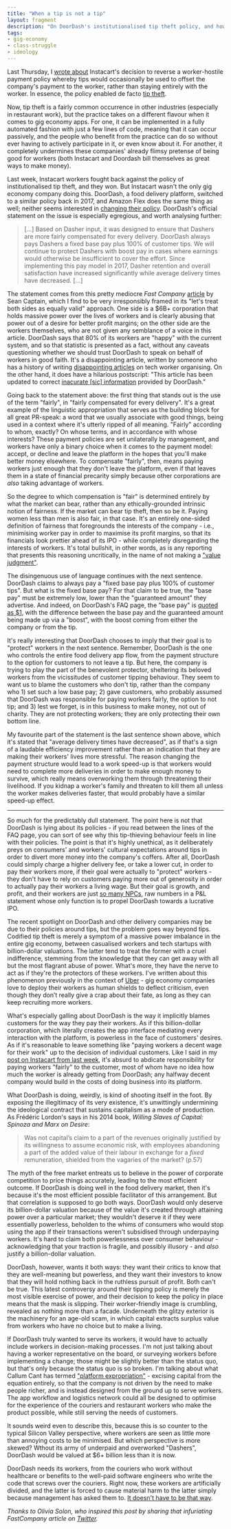 ```yaml
---
title: "When a tip is not a tip"
layout: fragment
description: "On DoorDash's institutionalised tip theft policy, and how that undermines the implicit contract that gives it legitimacy."
tags:
- gig-economy
- class-struggle
- ideology
---
```


Last Thursday, I [wrote about](/posts/fragments-38) Instacart's decision to reverse a worker-hostile payment policy whereby tips would occasionally be used to offset the company's payment to the worker, rather than staying entirely with the worker. In essence, the policy enabled de facto [tip theft](https://www.workingamerica.org/fixmyjob/compensation/stealing-tips).

Now, tip theft is a fairly common occurrence in other industries (especially in restaurant work), but the practice takes on a different flavour when it comes to gig economy apps. For one, it can be implemented in a fully automated fashion with just a few lines of code, meaning that it can occur passively, and the people who benefit from the practice can do so without ever having to actively participate in it, or even know about it. For another, it completely undermines these companies' already flimsy pretense of being good for workers (both Instacart and Doordash bill themselves as great ways to make money).

Last week, Instacart workers fought back against the policy of institutionalised tip theft, and they won. But Instacart wasn't the only gig economy company doing this. DoorDash, a food delivery platform, switched to a similar policy back in 2017, and Amazon Flex does the same thing as well; neither seems interested in [changing their policy](https://www.theverge.com/2019/2/10/18218329/doordash-amazon-flex-instacart-tipping-policies-controversy). DoorDash's official statement on the issue is especially egregious, and worth analysing further:

> [...] Based on Dasher input, it was designed to ensure that Dashers are more fairly compensated for every delivery. DoorDash always pays Dashers a fixed base pay plus 100% of customer tips. We will continue to protect Dashers with boost pay in cases where earnings would otherwise be insufficient to cover the effort. Since implementing this pay model in 2017, Dasher retention and overall satisfaction have increased significantly while average delivery times have decreased. [...]

The statement comes from this pretty mediocre _Fast Company_ [article](https://www.fastcompany.com/90305854/exclusive-doordash-reveals-how-much-it-relies-on-customer-tips-to-pay-its-workers) by Sean Captain, which I find to be very irresponsibly framed in its "let's treat both sides as equally valid" approach. One side is a $6B+ corporation that holds massive power over the lives of workers and is clearly abusing that power out of a desire for better profit margins; on the other side are the workers themselves, who are not given any semblance of a voice in this article. DoorDash says that 80% of its workers are "happy" with the current system, and so that statistic is presented as a fact, without any caveats questioning whether we should trust DoorDash to speak on behalf of workers in good faith. It's a disappointing article, written by someone who has a history of writing [disappointing articles](https://www.fastcompany.com/90202378/meet-the-silicon-valley-socialists-pushing-a-surge-in-tech-worker-activism) on tech worker organising. On the other hand, it does have a hilarious postscript: "This article has been updated to correct [inacurate \[sic\] information](https://twitter.com/seancaptain/status/1095460706189623296) provided by DoorDash."

Going back to the statement above: the first thing that stands out is the use of the term "fairly", in "fairly compensated for every delivery". It's a great example of the linguistic appropriation that serves as the building block for all great PR-speak: a word that we usually associate with good things, being used in a context where it's utterly ripped of all meaning. "Fairly" according to whom, exactly? On whose terms, and in accordance with whose interests? These payment policies are set unilaterally by management, and workers have only a binary choice when it comes to the payment model: accept, or decline and leave the platform in the hopes that you'll make better money elsewhere. To compensate "fairly", then, means paying workers just enough that they don't leave the platform, even if that leaves them in a state of financial precarity simply because other corporations are _also_ taking advantage of workers.

So the degree to which compensation is "fair" is determined entirely by what the market can bear, rather than any ethically-grounded intrinsic notion of fairness. If the market can bear tip theft, then so be it. Paying women less than men is also fair, in that case. It's an entirely one-sided definition of fairness that foregrounds the interests of the company - i.e., minimising worker pay in order to maximise its profit margins, so that its financials look prettier ahead of its IPO - while completely disregarding the interests of workers. It's total bullshit, in other words, as is any reporting that presents this reasoning uncritically, in the name of not making a ["value judgment"](https://twitter.com/seancaptain/status/1095492492516941824).

The disingenuous use of language continues with the next sentence. DoorDash claims to always pay a "fixed base pay plus 100% of customer tips". But what is the fixed base pay? For that claim to be true, the "base pay" must be extremely low, lower than the "guaranteed amount" they advertise. And indeed, on DoorDash's FAQ page, the "base pay" is [quoted as $1](https://dasherhelp.doordash.com/new-dasher-pay-model-faq/), with the difference between the base pay and the guaranteed amount being made up via a "boost", with the boost coming from either the company or from the tip.

It's really interesting that DoorDash chooses to imply that their goal is to "protect" workers in the next sentence. Remember, DoorDash is the one who controls the entire food delivery app flow, from the payment structure to the option for customers to not leave a tip. But here, the company is trying to play the part of the benevolent protector, sheltering its beloved workers from the vicissitudes of customer tipping behaviour. They seem to want us to blame the customers who don't tip, rather than the company who 1) set such a low base pay; 2) gave customers, who probably assumed that DoorDash was responsible for paying workers fairly, the option to not tip; and 3) lest we forget, is in this business to make money, not out of charity. They are not protecting workers; they are only protecting their own bottom line.

My favourite part of the statement is the last sentence shown above, which it's stated that "average delivery times have decreased", as if that's a sign of a laudable efficiency improvement rather than an indication that they are making their workers' lives more stressful. The reason changing the payment structure would lead to a work speed-up is that workers would need to complete more deliveries in order to make enough money to survive, which really means overworking them through threatening their livelihood. If you kidnap a worker's family and threaten to kill them all unless the worker makes deliveries faster, that would probably have a similar speed-up effect.

***

So much for the predictably dull statement. The point here is not that DoorDash is lying about its policies - if you read between the lines of the FAQ page, you can sort of see why this tip-thieving behaviour feels in line with their policies. The point is that it's highly unethical, as it deliberately preys on consumers' and workers' cultural expectations around tips in order to divert more money into the company's coffers. After all, DoorDash could simply charge a higher delivery fee, or take a lower cut, in order to pay their workers more, if their goal were actually to "protect" workers - they don't have to rely on customers paying more out of generosity in order to actually pay their workers a living wage. But their goal is growth, and profit, and their workers are just [so many NPCs](/posts/fragments-41), raw numbers in a P&L statement whose only function is to propel DoorDash towards a lucrative IPO.

The recent spotlight on DoorDash and other delivery companies may be due to their policies around tips, but the problem goes way beyond tips. Codified tip theft is merely a symptom of a massive power imbalance in the entire gig economy, between casualised workers and tech startups with billion-dollar valuations. The latter tend to treat the former with a cruel indifference, stemming from the knowledge that they can get away with all but the most flagrant abuse of power. What's more, they have the nerve to act as if they're the protectors of these workers. I've written about this phenomenon previously in the context of [Uber](https://medium.com/@dellsystem/dont-put-your-faith-in-uber-727b864756a4) - gig economy companies love to deploy their workers as human shields to deflect criticism, even though they don’t really give a crap about their fate, as long as they can keep recruiting more workers.

What's especially galling about DoorDash is the way it implicitly blames customers for the way they pay their workers. As if this billion-dollar corporation, which literally creates the app interface mediating every interaction with the platform, is powerless in the face of customers' desires. As if it's reasonable to leave something like "paying workers a decent wage for their work" up to the decision of individual customers. Like I said in my [post on Instacart from last week](/posts/fragments-38), it's absurd to abdicate responsibility for paying workers "fairly" to the customer, most of whom have no idea how much the worker is already getting from DoorDash; any halfway decent company would build in the costs of doing business into its platform.

What DoorDash is doing, weirdly, is kind of shooting itself in the foot. By exposing the illegitimacy of its very existence, it's unwittingly undermining the ideological contract that sustains capitalism as a mode of production. As Frédéric Lordon's says in his 2014 book, _Willing Slaves of Capital: Spinoza and Marx on Desire_:

> Was not capital’s claim to a part of the revenues originally justified by its willingness to assume economic risk, with employees abandoning a part of the added value of their labour in exchange for a _fixed_ remuneration, shielded from the vagaries of the market? (p.57)

The myth of the free market entreats us to believe in the power of corporate competition to price things accurately, leading to the most efficient outcome. If DoorDash is doing well in the food delivery market, then it's because it's the most efficient possible facilitator of this arrangement. But that correlation is supposed to go both ways. DoorDash would only deserve its billion-dollar valuation because of the value it's created through attaining power over a particular market; they wouldn't deserve it if they were essentially powerless, beholden to the whims of consumers who would stop using the app if their transactions weren't subsidised through underpaying workers. It's hard to claim both powerlessness over consumer behaviour - acknowledging that your traction is fragile, and possibly illusory - and _also_ justify a billion-dollar valuation.

DoorDash, however, wants it both ways: they want their critics to know that they are well-meaning but powerless, and they want their investors to know that they will hold nothing back in the ruthless pursuit of profit. Both can't be true. This latest controversy around their tipping policy is merely the most visible exercise of power, and their decision to keep the policy in place means that the mask is slipping. Their worker-friendly image is crumbling, revealed as nothing more than a facade. Underneath the glitzy exterior is the machinery for an age-old scam, in which capital extracts surplus value from workers who have no choice but to make a living.

If DoorDash truly wanted to serve its workers, it would have to actually include workers in decision-making processes. I'm not just talking about having a worker representative on the board, or surveying workers before implementing a change; those might be slightly better than the status quo, but that's only because the status quo is so broken. I'm talking about what Callum Cant has termed ["platform expropriation"](https://notesfrombelow.org/article/mcnetworks-two-current-modes-struggle) - excising capital from the equation entirely, so that the company is not driven by the need to make people richer, and is instead designed from the ground up to serve workers. The app workflow and logistics network could all be designed to optimise for the experience of the couriers and restaurant workers who make the product possible, while still serving the needs of customers.

It sounds weird even to describe this, because this is so counter to the typical Silicon Valley perspective, where workers are seen as little more than annoying costs to be minimised. But which perspective is more skewed? Wthout its army of underpaid and overworked "Dashers", DoorDash would be valued at $6+ billion less than it is now.

DoorDash needs its workers, from the couriers who work without healthcare or benefits to the well-paid software engineers who write the code that screws over the couriers. Right now, these workers are artificially divided, and the latter is forced to cause material harm to the latter simply because management has asked them to. [It doesn't have to be that way](https://notesfrombelow.org/article/tech-workers-platform-workers-and-workers-inquiry).

_Thanks to Olivia Solon, who inspired this post by sharing that infuriating FastCompany article on [Twitter](https://twitter.com/oliviasolon/status/1095467653102272513)._
